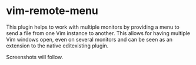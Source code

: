 # vim-remote-menu

This plugin helps to work with multiple monitors by providing a menu to send a file from one Vim instance to another.
This allows for having multiple Vim windows open, even on several monitors and can be seen as an extension to the native
editexisting plugin.

Screenshots will follow.
